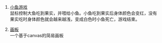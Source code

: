 1. [小鱼游戏](https://htmlpreview.github.io/?https://github.com/Wanghan0/demo/blob/master/fish/fish.html)   
鼠标控制大鱼吃到果实，并喂给小鱼。小鱼吃到果实后身体颜色会变红，没有果实吃时身体颜色就会越来越浅，变成白色时小鱼死亡，游戏结束。
 
2. [画板](https://htmlpreview.github.io/?https://github.com/Wanghan0/demo/blob/master/fish/fish.html)     
一个基于canvas的简易画板
